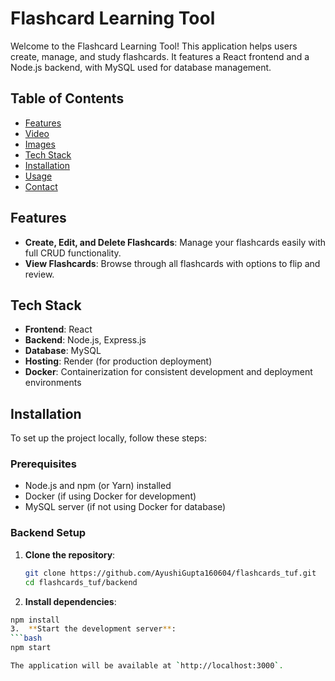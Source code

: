# Flashcard Learning Tool

Welcome to the Flashcard Learning Tool! This application helps users create, manage, and study flashcards. It features a React frontend and a Node.js backend, with MySQL used for database management.

## Table of Contents

- [Features](#features)
- [Video](#video)
- [Images](#images)
- [Tech Stack](#tech-stack)
- [Installation](#installation)
- [Usage](#usage)
- [Contact](#contact)

## Features

- **Create, Edit, and Delete Flashcards**: Manage your flashcards easily with full CRUD functionality.
- **View Flashcards**: Browse through all flashcards with options to flip and review.

## Tech Stack

- **Frontend**: React
- **Backend**: Node.js, Express.js
- **Database**: MySQL
- **Hosting**: Render (for production deployment)
- **Docker**: Containerization for consistent development and deployment environments

## Installation

To set up the project locally, follow these steps:

### Prerequisites

- Node.js and npm (or Yarn) installed
- Docker (if using Docker for development)
- MySQL server (if not using Docker for database)

### Backend Setup

1. **Clone the repository**:
   ```bash
   git clone https://github.com/AyushiGupta160604/flashcards_tuf.git
   cd flashcards_tuf/backend
2.  **Install dependencies**:
   ```bash
   npm install
3.  **Start the development server**:
   ```bash
   npm start
  
The application will be available at `http://localhost:3000`.
